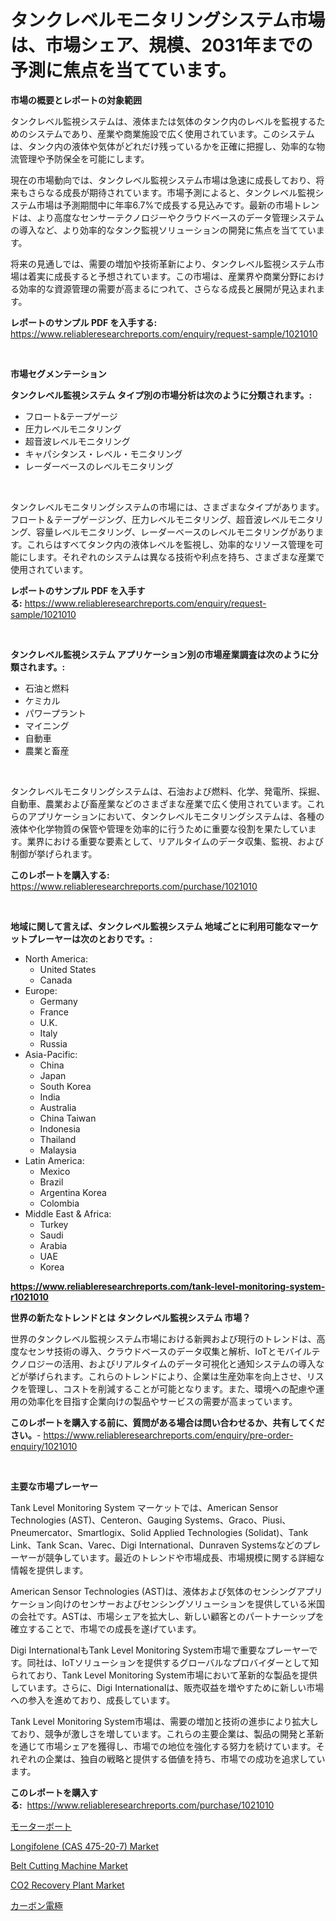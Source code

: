 <p><h1>タンクレベルモニタリングシステム市場は、市場シェア、規模、2031年までの予測に焦点を当てています。</h1></p><p><strong>市場の概要とレポートの対象範囲</strong></p>
<p><p>タンクレベル監視システムは、液体または気体のタンク内のレベルを監視するためのシステムであり、産業や商業施設で広く使用されています。このシステムは、タンク内の液体や気体がどれだけ残っているかを正確に把握し、効率的な物流管理や予防保全を可能にします。</p><p>現在の市場動向では、タンクレベル監視システム市場は急速に成長しており、将来もさらなる成長が期待されています。市場予測によると、タンクレベル監視システム市場は予測期間中に年率6.7%で成長する見込みです。最新の市場トレンドは、より高度なセンサーテクノロジーやクラウドベースのデータ管理システムの導入など、より効率的なタンク監視ソリューションの開発に焦点を当てています。</p><p>将来の見通しでは、需要の増加や技術革新により、タンクレベル監視システム市場は着実に成長すると予想されています。この市場は、産業界や商業分野における効率的な資源管理の需要が高まるにつれて、さらなる成長と展開が見込まれます。</p></p>
<p><strong>レポートのサンプル PDF を入手する:</strong> <a href="https://www.reliableresearchreports.com/enquiry/request-sample/1021010">https://www.reliableresearchreports.com/enquiry/request-sample/1021010</a></p>
<p>&nbsp;</p>
<p><strong>市場セグメンテーション</strong></p>
<p><strong>タンクレベル監視システム タイプ別の市場分析は次のように分類されます。:</strong></p>
<p><ul><li>フロート&テープゲージ</li><li>圧力レベルモニタリング</li><li>超音波レベルモニタリング</li><li>キャパシタンス・レベル・モニタリング</li><li>レーダーベースのレベルモニタリング</li></ul></p>
<p>&nbsp;</p>
<p><p>タンクレベルモニタリングシステムの市場には、さまざまなタイプがあります。フロート＆テープゲージング、圧力レベルモニタリング、超音波レベルモニタリング、容量レベルモニタリング、レーダーベースのレベルモニタリングがあります。これらはすべてタンク内の液体レベルを監視し、効率的なリソース管理を可能にします。それぞれのシステムは異なる技術や利点を持ち、さまざまな産業で使用されています。</p></p>
<p><strong>レポートのサンプル PDF を入手する:</strong>&nbsp;<a href="https://www.reliableresearchreports.com/enquiry/request-sample/1021010">https://www.reliableresearchreports.com/enquiry/request-sample/1021010</a></p>
<p>&nbsp;</p>
<p><strong> タンクレベル監視システム アプリケーション別の市場産業調査は次のように分類されます。:</strong></p>
<p><ul><li>石油と燃料</li><li>ケミカル</li><li>パワープラント</li><li>マイニング</li><li>自動車</li><li>農業と畜産</li></ul></p>
<p>&nbsp;</p>
<p><p>タンクレベルモニタリングシステムは、石油および燃料、化学、発電所、採掘、自動車、農業および畜産業などのさまざまな産業で広く使用されています。これらのアプリケーションにおいて、タンクレベルモニタリングシステムは、各種の液体や化学物質の保管や管理を効率的に行うために重要な役割を果たしています。業界における重要な要素として、リアルタイムのデータ収集、監視、および制御が挙げられます。</p></p>
<p><strong>このレポートを購入する:</strong>&nbsp; <a href="https://www.reliableresearchreports.com/purchase/1021010">https://www.reliableresearchreports.com/purchase/1021010</a></p>
<p>&nbsp;</p>
<p><strong>地域に関して言えば、タンクレベル監視システム 地域ごとに利用可能なマーケットプレーヤーは次のとおりです。:</strong></p>
<p><ul>
    <li>
        North America:
        <ul>
            <li>United States</li>
            <li>Canada</li>
        </ul>
    </li>
    <li>
        Europe:
        <ul>
            <li>Germany</li>
            <li>France</li>
            <li>U.K.</li>
            <li>Italy</li>
            <li>Russia</li>
        </ul>
    </li>
    <li>
        Asia-Pacific:
        <ul>
            <li>China</li>
            <li>Japan</li>
            <li>South Korea</li>
            <li>India</li>
            <li>Australia</li>
            <li>China Taiwan</li>
            <li>Indonesia</li>
            <li>Thailand</li>
            <li>Malaysia</li>
        </ul>
    </li>
    <li>
        Latin America:
        <ul>
            <li>Mexico</li>
            <li>Brazil</li>
            <li>Argentina Korea</li>
            <li>Colombia</li>
        </ul>
    </li>
    <li>
        Middle East & Africa:
        <ul>
            <li>Turkey</li>
            <li>Saudi</li>
            <li>Arabia</li>
            <li>UAE</li>
            <li>Korea</li>
        </ul>
    </li>
    </ul></p>
<p><strong><a href="https://www.reliableresearchreports.com/tank-level-monitoring-system-r1021010">https://www.reliableresearchreports.com/tank-level-monitoring-system-r1021010</a></strong>&nbsp;</p>
<p><strong>世界の新たなトレンドとは タンクレベル監視システム 市場？</strong></p>
<p><p>世界のタンクレベル監視システム市場における新興および現行のトレンドは、高度なセンサ技術の導入、クラウドベースのデータ収集と解析、IoTとモバイルテクノロジーの活用、およびリアルタイムのデータ可視化と通知システムの導入などが挙げられます。これらのトレンドにより、企業は生産効率を向上させ、リスクを管理し、コストを削減することが可能となります。また、環境への配慮や運用の効率化を目指す企業向けの製品やサービスの需要が高まっています。</p></p>
<p><strong>このレポートを購入する前に、質問がある場合は問い合わせるか、共有してください。</strong>- <a href="https://www.reliableresearchreports.com/enquiry/pre-order-enquiry/1021010">https://www.reliableresearchreports.com/enquiry/pre-order-enquiry/1021010</a></p>
<p>&nbsp;</p>
<p><strong>主要な市場プレーヤー</strong></p>
<p><p>Tank Level Monitoring System マーケットでは、American Sensor Technologies (AST)、Centeron、Gauging Systems、Graco、Piusi、Pneumercator、Smartlogix、Solid Applied Technologies (Solidat)、Tank Link、Tank Scan、Varec、Digi International、Dunraven Systemsなどのプレーヤーが競争しています。最近のトレンドや市場成長、市場規模に関する詳細な情報を提供します。</p><p>American Sensor Technologies (AST)は、液体および気体のセンシングアプリケーション向けのセンサーおよびセンシングソリューションを提供している米国の会社です。ASTは、市場シェアを拡大し、新しい顧客とのパートナーシップを確立することで、市場での成長を遂げています。</p><p>Digi InternationalもTank Level Monitoring System市場で重要なプレーヤーです。同社は、IoTソリューションを提供するグローバルなプロバイダーとして知られており、Tank Level Monitoring System市場において革新的な製品を提供しています。さらに、Digi Internationalは、販売収益を増やすために新しい市場への参入を進めており、成長しています。</p><p>Tank Level Monitoring System市場は、需要の増加と技術の進歩により拡大しており、競争が激しさを増しています。これらの主要企業は、製品の開発と革新を通じて市場シェアを獲得し、市場での地位を強化する努力を続けています。それぞれの企業は、独自の戦略と提供する価値を持ち、市場での成功を追求しています。</p></p>
<p><strong>このレポートを購入する:</strong>&nbsp;&nbsp;<a href="https://www.reliableresearchreports.com/purchase/1021010">https://www.reliableresearchreports.com/purchase/1021010</a></p>
<p><p><a href="https://github.com/ycmtqqhvk3273/Market-Research-Report-List-1/blob/main/167908429828.md">モーターボート</a></p><p><a href="https://www.linkedin.com/pulse/longifolene-cas-475-20-7-market-offers-provide-insightful-data-vxqpe?trackingId=kWHRlj2CgseuKSMNGj6DvA%3D%3D">Longifolene (CAS 475-20-7) Market</a></p><p><a href="https://github.com/pgtimber/Market-Research-Report-List-2/blob/main/belt-cutting-machine-market.md">Belt Cutting Machine Market</a></p><p><a href="https://github.com/lataunyatinikmelvin59ilbd0dv/Market-Research-Report-List-2/blob/main/co2-recovery-plant-market.md">CO2 Recovery Plant Market</a></p><p><a href="https://github.com/SarahFahey88/Market-Research-Report-List-1/blob/main/687693529827.md">カーボン電極</a></p></p>
